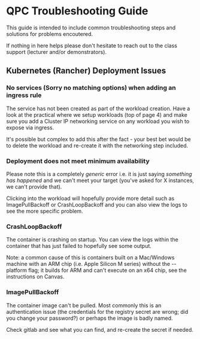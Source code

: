 # QPC Troubleshooting Guide

This guide is intended to include common troubleshooting steps and solutions for problems encoutered.

If nothing in here helps please don't hesitate to reach out to the class support (lecturer and/or demonstrators).

## Kubernetes (Rancher) Deployment Issues

### No services (Sorry no matching options) when adding an ingress rule

The service has not been created as part of the workload creation. Have a look at the practical where we setup workloads (top of page 4) and make sure you add a Cluster IP networking service on any workload you wish to expose via ingress.

It's possible but complex to add this after the fact - your best bet would be to delete the workload and re-create it with the networking step included.

### Deployment does not meet minimum availability

Please note this is a completely *generic* error i.e. it is just saying _something has happened_ and we can't meet your target (you've asked for X instances, we can't provide that).

Clicking into the workload will hopefully provide more detail such as ImagePullBackoff or CrashLoopBackoff and you can also view the logs to see the more specific problem.

### CrashLoopBackoff

The container is crashing on startup. You can view the logs within the container that has just failed to hopefully see some output.

Note: a common cause of this is containers built on a Mac/Windows machine with an ARM chip (i.e. Apple Silicon M series) without the --platform flag; it builds for ARM and can't execute on an x64 chip, see the instructions on Canvas.

### ImagePullBackoff

The container image can't be pulled. Most commonly this is an authentication issue (the credentials for the registry secret are wrong; did you change your password?) or perhaps the image is badly named.

Check gitlab and see what you can find, and re-create the secret if needed.
